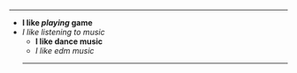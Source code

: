 --- 
- **I like *playing* game**
- *I like listening to music*
  - **I like dance music**
  - *I like edm music*
  ----
